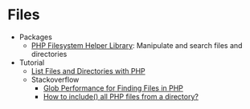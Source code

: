 # Files
* Packages
    - [PHP Filesystem Helper Library](http://goo.gl/qm7iT6): Manipulate and search files and directories
* Tutorial
    - [List Files and Directories with PHP](http://goo.gl/a4Dgs3)
    - Stackoverflow
        - [Glob Performance for Finding Files in PHP](http://goo.gl/PBT2bf)
        - [How to include() all PHP files from a directory?](http://goo.gl/e4IUWA)
